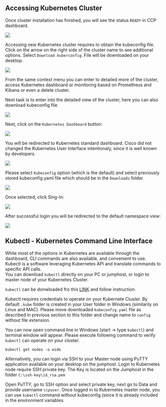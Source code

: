 ## Accessing Kubernetes Cluster

Once cluster installation has finished, you will see the status `READY` in CCP dashboard.

<img src="https://raw.githubusercontent.com/pradeesi/HybridCloudApp/master/HybridCloudApp/Documentation/images/ccp-cluster-ready.png">

Accessing new Kubernetes cluster requires to obtain the kubeconfig file. Click on the arrow on the right side of the cluster name to see additional options. Select `Download kuberconfig`. File will be downloaded on your desktop.

<img src="https://raw.githubusercontent.com/pradeesi/HybridCloudApp/master/HybridCloudApp/Documentation/images/ccp-cluster-access-dashboard.png">

From the same context menu you can enter to detailed more of the cluster, access Kubernetes dashboard or monitoring based on Prometheus and Kibana or even a delete cluster.

Next task is to enter into the detailed view of the cluster, here you can also download kubeconfig file.

<img src="https://raw.githubusercontent.com/pradeesi/HybridCloudApp/master/HybridCloudApp/Documentation/images/ccp-cluster-edit-details-2.png">

Next, click on the `Kubernetes Dashboard` button:

<img src="https://raw.githubusercontent.com/pradeesi/HybridCloudApp/master/HybridCloudApp/Documentation/images/ccp-cluster-access-dashboards.png">

You will be redirected to Kubernetes standard dashboard. Cisco did not changed the Kubernetes User Interface intentionaly, since it is well known by developers. 

<img src="https://raw.githubusercontent.com/pradeesi/HybridCloudApp/master/HybridCloudApp/Documentation/images/k8s-cluster-access-dashboard.png">

Please select `Kubeconfig` option (which is the default) and select previously stored kubeconfig.yaml file which should be in the `Downloads` folder.

<img src="https://raw.githubusercontent.com/pradeesi/HybridCloudApp/master/HybridCloudApp/Documentation/images/k8s-select-kubeconfig.png">

Once selected, click Sing-In:

<img src="https://raw.githubusercontent.com/pradeesi/HybridCloudApp/master/HybridCloudApp/Documentation/images/k8s-kubeconfig-selected.png">

After successful login you will be redirected to the default namespace view:

<img src="https://raw.githubusercontent.com/pradeesi/HybridCloudApp/master/HybridCloudApp/Documentation/images/k8s-default-view.png">

## Kubectl - Kubernetes Command Line Interface

While most of the options in Kubernetes are available through the dashboard, CLI commands are also available, and convenient to use. Kubectl is a software leveraging Kubernetes API and translate commands to specific API calls.  
You can download `kubectl` directly on your PC or jumphost, or login to master node of your Kubernetes Cluster. 

`kubectl` can be donwloaded fro this [LINK](https://storage.googleapis.com/kubernetes-release/release/v1.13.0/bin/windows/amd64/kubectl.exe) and follow instruction.

Kubectl requires credentials to operate on your Kubernete Cluster. By default `.kube` folder is created in your User folder in Windows (similarily on Linux and MAC). Please move  downloaded `kubeconfig.yaml` file as described in previous section to this folder and change name to `config` without file extension.

You can now open command line in Windows (start -> type `kubectl`) and terminal window will appear. 
Please execute following command to verify `kubectl` can operate on your cluster.

    kubectl get nodes -o wide

Alternatively, you can login via SSH to your Master node using PuTTY application available on your desktop on the jumphost. 
Login to Kubernetes node require SSH private key. The Key is located on the Jumphost in the folder `C:\ssh-key\id_rsa.pem`

Open PuTTY, go to SSH option and select private key, next go to Data and provide username `ccpuser`.
Once logged in to Kubernetes master node, you can use `kubectl` command without kubeconfig (since it is already included in the environment variables.
